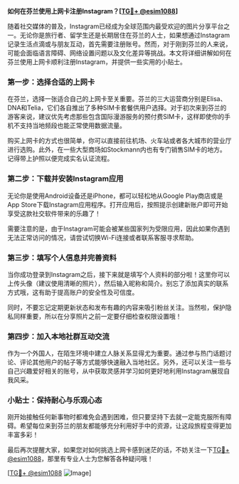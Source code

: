 **如何在芬兰使用上网卡注册Instagram？[[TG💪+ @esim1088](https://t.me/s/esim1088)]**

随着社交媒体的普及，Instagram已经成为全球范围内最受欢迎的图片分享平台之一。无论你是旅行者、留学生还是长期居住在芬兰的人士，如果想通过Instagram记录生活点滴或与朋友互动，首先需要注册账号。然而，对于刚到芬兰的人来说，可能会面临语言障碍、网络设置问题以及文化差异等挑战。本文将详细讲解如何在芬兰使用上网卡顺利注册Instagram，并提供一些实用的小贴士。

### 第一步：选择合适的上网卡

在芬兰，选择一张适合自己的上网卡至关重要。芬兰的三大运营商分别是Elisa、DNA和Telia，它们各自推出了多种SIM卡套餐供用户选择。对于初次来到芬兰的游客来说，建议优先考虑那些包含国际漫游服务的预付费SIM卡，这样即使你的手机不支持当地频段也能正常使用数据流量。

购买上网卡的方式也很简单，你可以直接前往机场、火车站或者各大城市的营业厅进行选购。此外，在一些大型商场如Stockmann内也有专门销售SIM卡的地方。记得带上护照以便完成实名认证流程。

### 第二步：下载并安装Instagram应用

无论你是使用Android设备还是iPhone，都可以轻松地从Google Play商店或是App Store下载Instagram应用程序。打开应用后，按照提示创建新账户即可开始享受这款社交软件带来的乐趣了！

需要注意的是，由于Instagram可能会被某些国家列为受限应用，因此如果你遇到无法正常访问的情况，请尝试切换Wi-Fi连接或者联系客服寻求帮助。

### 第三步：填写个人信息并完善资料

当你成功登录到Instagram之后，接下来就是填写个人资料的部分啦！这里你可以上传头像（建议使用清晰的照片），然后输入昵称和简介。别忘了添加真实的联系方式哦，这有助于提高账户的安全性及可信度。

同时，不要忘记定期更新状态和发布有趣的内容来吸引粉丝关注。当然啦，保护隐私同样重要，所以在分享照片之前一定要仔细检查权限设置哦！

### 第四步：加入本地社群互动交流

作为一个外国人，在陌生环境中建立人脉关系显得尤为重要。通过参与热门话题讨论、评论其他用户的帖子等方式能够快速融入当地社区。另外，还可以关注一些与自己兴趣爱好相关的账号，从中获取灵感并学习如何更好地利用Instagram展现自我风采。

### 小贴士：保持耐心与乐观心态

刚开始接触任何新事物时都难免会遇到困难，但只要坚持下去就一定能克服所有障碍。希望每位来到芬兰的朋友都能够充分利用好手中的资源，让这段旅程变得更加丰富多彩！

最后再次提醒大家，如果您对如何挑选上网卡感到迷茫的话，不妨关注一下[TG💪+ @esim1088](https://t.me/s/esim1088)，那里有专业人士为您解答各种疑问哦！

[[TG💪+ @esim1088](https://t.me/s/esim1088) ![Image](https://i.postimg.cc/4NQfJmqS/Snipaste-2025-05-13-00-14-12.png)]